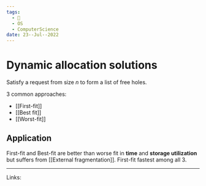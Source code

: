 ```yaml
---
tags:
  - 🌱
  - OS
  - ComputerScience 
date: 23--Jul--2022
---
```


# Dynamic allocation solutions

Satisfy a request from size $n$ to form a list of free holes. 

3 common approaches:
- [[First-fit]]
- [[Best fit]]
- [[Worst-fit]]

## Application
First-fit and Best-fit are better than worse fit in **time** and **storage utilization** but suffers from [[External fragmentation]].
First-fit fastest among all 3.

---
Links: 